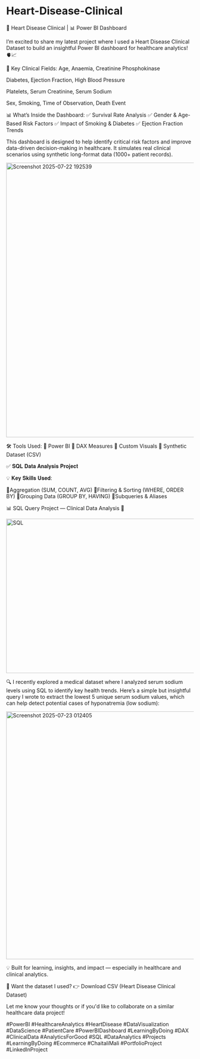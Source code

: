 # Heart-Disease-Clinical
🔬 Heart Disease Clinical  | 📊 Power BI Dashboard

I’m excited to share my latest project where I used a Heart Disease Clinical Dataset to build an insightful Power BI dashboard for healthcare analytics! 🫀📈

🧪 Key Clinical Fields:
Age, Anaemia, Creatinine Phosphokinase

Diabetes, Ejection Fraction, High Blood Pressure

Platelets, Serum Creatinine, Serum Sodium

Sex, Smoking, Time of Observation, Death Event

📊 What’s Inside the Dashboard:
✅ Survival Rate Analysis
✅ Gender & Age-Based Risk Factors
✅ Impact of Smoking & Diabetes
✅ Ejection Fraction Trends

This dashboard is designed to help identify critical risk factors and improve data-driven decision-making in healthcare. It simulates real clinical scenarios using synthetic long-format data (1000+ patient records).

<img width="1326" height="738" alt="Screenshot 2025-07-22 192539" src="https://github.com/user-attachments/assets/96e3ddd6-5fdd-4bb1-b9ba-521d83922fc1" />

🛠 Tools Used:
🔹 Power BI
🔹 DAX Measures
🔹 Custom Visuals
🔹 Synthetic Dataset (CSV)

✅ 𝐒𝐐𝐋 𝐃𝐚𝐭𝐚 𝐀𝐧𝐚𝐥𝐲𝐬𝐢𝐬 𝐏𝐫𝐨𝐣𝐞𝐜𝐭

💡 𝐊𝐞𝐲 𝐒𝐤𝐢𝐥𝐥𝐬 𝐔𝐬𝐞𝐝:

🔹Aggregation (SUM, COUNT, AVG)
🔹Filtering & Sorting (WHERE, ORDER BY)
🔹Grouping Data (GROUP BY, HAVING)
🔹Subqueries & Aliases

📊 SQL Query Project — Clinical Data Analysis 🧪

<img width="760" height="415" alt="SQL" src="https://github.com/user-attachments/assets/8b80a241-1e97-4b25-b2e0-618a09ccd9e1" />

🔍 I recently explored a medical dataset where I analyzed serum sodium levels using SQL to identify key health trends.
Here’s a simple but insightful query I wrote to extract the lowest 5 unique serum sodium values, which can help detect potential cases of hyponatremia (low sodium):

<img width="967" height="666" alt="Screenshot 2025-07-23 012405" src="https://github.com/user-attachments/assets/476219dd-a680-4160-8675-c685a76bd430" />


💡 Built for learning, insights, and impact — especially in healthcare and clinical analytics.

📁 Want the dataset I used?
👉 Download CSV (Heart Disease Clinical Dataset)

Let me know your thoughts or if you'd like to collaborate on a similar healthcare data project!

#PowerBI #HealthcareAnalytics #HeartDisease #DataVisualization #DataScience #PatientCare #PowerBIDashboard #LearningByDoing #DAX #ClinicalData #AnalyticsForGood
#SQL #DataAnalytics #Projects #LearningByDoing #Ecommerce #ChaitaliMali #PortfolioProject #LinkedInProject



